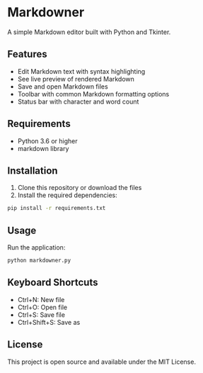 # Markdowner

A simple Markdown editor built with Python and Tkinter.

## Features

- Edit Markdown text with syntax highlighting
- See live preview of rendered Markdown
- Save and open Markdown files
- Toolbar with common Markdown formatting options
- Status bar with character and word count

## Requirements

- Python 3.6 or higher
- markdown library

## Installation

1. Clone this repository or download the files
2. Install the required dependencies:

```bash
pip install -r requirements.txt
```

## Usage

Run the application:

```bash
python markdowner.py
```

## Keyboard Shortcuts

- Ctrl+N: New file
- Ctrl+O: Open file
- Ctrl+S: Save file
- Ctrl+Shift+S: Save as

## License

This project is open source and available under the MIT License.
